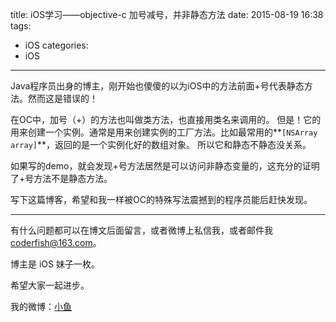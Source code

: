 title: iOS学习——objective-c 加号减号，并非静态方法
date: 2015-08-19 16:38
tags:
  - iOS
categories:
  - iOS
---
Java程序员出身的博主，刚开始也傻傻的以为iOS中的方法前面+号代表静态方法。然而这是错误的！

在OC中，加号（+）的方法也叫做类方法，也直接用类名来调用的。
但是！它的用来创建一个实例。通常是用来创建实例的工厂方法。比如最常用的**`[NSArray array]`**，返回的是一个实例化好的数组对象。
所以它和静态不静态没关系。

如果写的demo，就会发现+号方法居然是可以访问非静态变量的，这充分的证明了+号方法不是静态方法。

写下这篇博客，希望和我一样被OC的特殊写法震撼到的程序员能后赶快发现。

----

有什么问题都可以在博文后面留言，或者微博上私信我，或者邮件我 <coderfish@163.com>。

博主是 iOS 妹子一枚。

希望大家一起进步。

我的微博：[小鱼](http://weibo.com/coderfish/)

